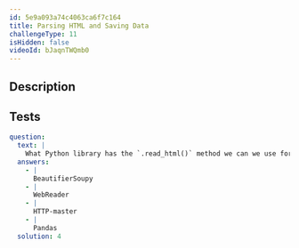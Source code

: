 ```yaml
---
id: 5e9a093a74c4063ca6f7c164
title: Parsing HTML and Saving Data
challengeType: 11
isHidden: false
videoId: bJaqnTWQmb0
---
```


## Description

<section id='description'>
</section>

## Tests

<section id='tests'>

```yml
question:
  text: |
    What Python library has the `.read_html()` method we can we use for parsing HTML documents and extracting tables?
  answers:
    - |
      BeautifierSoupy
    - |
      WebReader
    - |
      HTTP-master
    - |
      Pandas
  solution: 4
```

</section>
